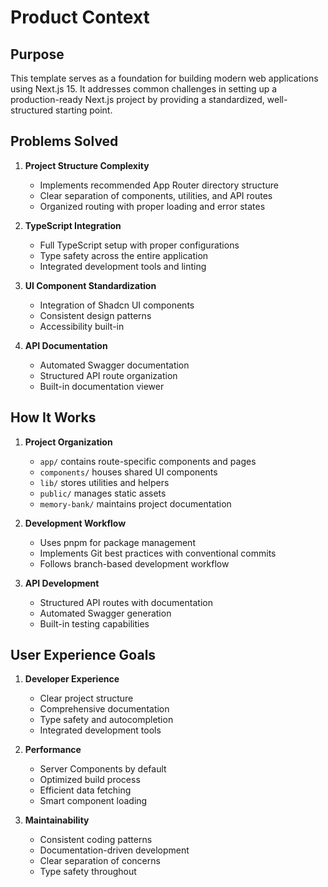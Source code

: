 # Product Context

## Purpose
This template serves as a foundation for building modern web applications using Next.js 15. It addresses common challenges in setting up a production-ready Next.js project by providing a standardized, well-structured starting point.

## Problems Solved
1. **Project Structure Complexity**
   - Implements recommended App Router directory structure
   - Clear separation of components, utilities, and API routes
   - Organized routing with proper loading and error states

2. **TypeScript Integration**
   - Full TypeScript setup with proper configurations
   - Type safety across the entire application
   - Integrated development tools and linting

3. **UI Component Standardization**
   - Integration of Shadcn UI components
   - Consistent design patterns
   - Accessibility built-in

4. **API Documentation**
   - Automated Swagger documentation
   - Structured API route organization
   - Built-in documentation viewer

## How It Works
1. **Project Organization**
   - `app/` contains route-specific components and pages
   - `components/` houses shared UI components
   - `lib/` stores utilities and helpers
   - `public/` manages static assets
   - `memory-bank/` maintains project documentation

2. **Development Workflow**
   - Uses pnpm for package management
   - Implements Git best practices with conventional commits
   - Follows branch-based development workflow

3. **API Development**
   - Structured API routes with documentation
   - Automated Swagger generation
   - Built-in testing capabilities

## User Experience Goals
1. **Developer Experience**
   - Clear project structure
   - Comprehensive documentation
   - Type safety and autocompletion
   - Integrated development tools

2. **Performance**
   - Server Components by default
   - Optimized build process
   - Efficient data fetching
   - Smart component loading

3. **Maintainability**
   - Consistent coding patterns
   - Documentation-driven development
   - Clear separation of concerns
   - Type safety throughout